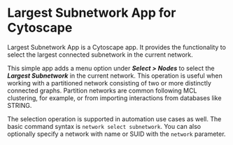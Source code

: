 # Largest Subnetwork App for Cytoscape

Largest Subnetwork App is a Cytoscape app. It provides the functionality to select the largest connected subnetwork in the current network.

This simple app adds a menu option under ***Select > Nodes*** to select the ***Largest Subnetwork*** in the current network. This operation is useful when working with a partitioned network consisting of two or more distinctly connected graphs. Partition networks are common following MCL clustering, for example, or from importing interactions from databases like STRING.

The selection operation is supported in automation use cases as well. The basic command syntax is `network select subnetwork`. You can also optionally specify a network with name or SUID with the `network` parameter.
